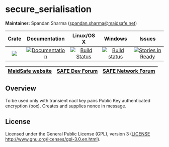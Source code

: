 # secure_serialisation

**Maintainer:** Spandan Sharma (spandan.sharma@maidsafe.net)

|Crate|Documentation|Linux/OS X|Windows|Issues|
|:---:|:-----------:|:--------:|:-----:|:----:|
|[![](http://meritbadge.herokuapp.com/secure_serialisation)](https://crates.io/crates/secure_serialisation)|[![Documentation](https://docs.rs/secure_serialisation/badge.svg)](https://docs.rs/secure_serialisation)|[![Build Status](https://travis-ci.org/maidsafe/secure_serialisation.svg?branch=master)](https://travis-ci.org/maidsafe/secure_serialisation)|[![Build status](https://ci.appveyor.com/api/projects/status/fw4t0s9dkipefjuy/branch/master?svg=true)](https://ci.appveyor.com/project/MaidSafe-QA/secure-serialisation/branch/master)|[![Stories in Ready](https://badge.waffle.io/maidsafe/secure_serialisation.png?label=ready&title=Ready)](https://waffle.io/maidsafe/secure_serialisation)|

| [MaidSafe website](https://maidsafe.net) | [SAFE Dev Forum](https://forum.safedev.org) | [SAFE Network Forum](https://safenetforum.org) |
|:----------------------------------------:|:-------------------------------------------:|:----------------------------------------------:|

## Overview

To be used only with transient nacl key pairs Public Key authenticated encryption (box). Creates and supplies nonce in message.

## License

Licensed under the General Public License (GPL), version 3 ([LICENSE](LICENSE) http://www.gnu.org/licenses/gpl-3.0.en.html).
